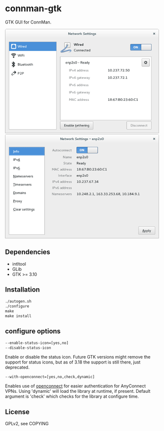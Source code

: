 connman-gtk
===========

GTK GUI for ConnMan.

![screenshot-1](https://raw.githubusercontent.com/jgke/jgke.github.io/connman-gtk/connman-gtk-1.png)
![screenshot-2](https://raw.githubusercontent.com/jgke/jgke.github.io/connman-gtk/connman-gtk-2.png)

Dependencies
------------

 * intltool
 * GLib
 * GTK >= 3.10

Installation
------------

	./autogen.sh
	./configure
	make
	make install

configure options
-----------------

	--enable-status-icon=[yes,no]
	--disable-status-icon

Enable or disable the status icon. Future GTK versions might remove the support
for status icons, but as of 3.18 the support is still there, just deprecated.

	--with-openconnect=[yes,no,check,dynamic]

Enables use of [openconnect](http://infradead.org/openconnect/) for easier
authentication for AnyConnect VPNs. Using 'dynamic' will load the library at
runtime, if present. Default argument is 'check' which checks for the library
at configure time.

License
-------

GPLv2, see COPYING
